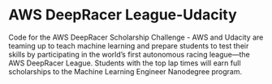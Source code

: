 # AWS DeepRacer League-Udacity
 Code for the AWS DeepRacer Scholarship Challenge - AWS and Udacity are teaming up to teach machine learning and prepare students to test their skills by participating in the world’s first autonomous racing league—the AWS DeepRacer League. Students with the top lap times will earn full scholarships to the Machine Learning Engineer Nanodegree program. 
